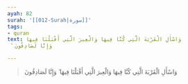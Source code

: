 ```yaml
---
ayah: 82
surah: '[[012-Surah|سورة]]'
tags:
- quran
text: وَاسْأَلِ الْقَرْيَةَ الَّتِي كُنَّا فِيهَا وَالْعِيرَ الَّتِي أَقْبَلْنَا فِيهَا
  ۖ وَإِنَّا لَصَادِقُونَ

---
```

> وَاسْأَلِ الْقَرْيَةَ الَّتِي كُنَّا فِيهَا وَالْعِيرَ الَّتِي أَقْبَلْنَا فِيهَا ۖ وَإِنَّا لَصَادِقُونَ
